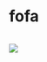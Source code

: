 # fofa
```plain

```

![](https://cdn.nlark.com/yuque/0/2024/png/43104311/1727099563577-8c9a29c7-9145-48f1-9032-4c32a4f84b9f.png)




